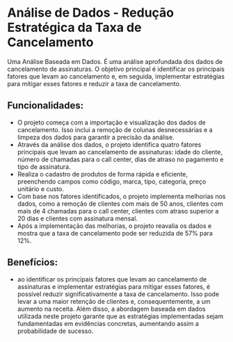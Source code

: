 # Análise de Dados - Redução Estratégica da Taxa de Cancelamento
<p>Uma Análise Baseada em Dados. É uma análise aprofundada dos dados de cancelamento de assinaturas. O objetivo principal é identificar os principais fatores que levam ao cancelamento e, em seguida, implementar estratégias para mitigar esses fatores e reduzir a taxa de cancelamento.</p>

<h2>Funcionalidades:</h2>
<ul>
    <li>O projeto começa com a importação e visualização dos dados de cancelamento. Isso inclui a remoção de colunas desnecessárias e a limpeza dos dados para garantir a precisão da análise.</li>
    <li>Através da análise dos dados, o projeto identifica quatro fatores principais que levam ao cancelamento de assinaturas: idade do cliente, número de chamadas para o call center, dias de atraso no pagamento e tipo de assinatura.</li>
   <li>Realiza o cadastro de produtos de forma rápida e eficiente, preenchendo campos como código, marca, tipo, categoria, preço unitário e custo.</li>
   <li>Com base nos fatores identificados, o projeto implementa melhorias nos dados, como a remoção de clientes com mais de 50 anos, clientes com mais de 4 chamadas para o call center, clientes com atraso superior a 20 dias e clientes com assinatura mensal.</li>
   <li>Após a implementação das melhorias, o projeto reavalia os dados e mostra que a taxa de cancelamento pode ser reduzida de 57% para 12%.</li>
</ul>
<h2>Benefícios:</h2>
<ul>
  <li>ao identificar os principais fatores que levam ao cancelamento de assinaturas e implementar estratégias para mitigar esses fatores, é possível reduzir significativamente a taxa de cancelamento. Isso pode levar a uma maior retenção de clientes e, consequentemente, a um aumento na receita. Além disso, a abordagem baseada em dados utilizada neste projeto garante que as estratégias implementadas sejam fundamentadas em evidências concretas, aumentando assim a probabilidade de sucesso.</li>
</ul>
